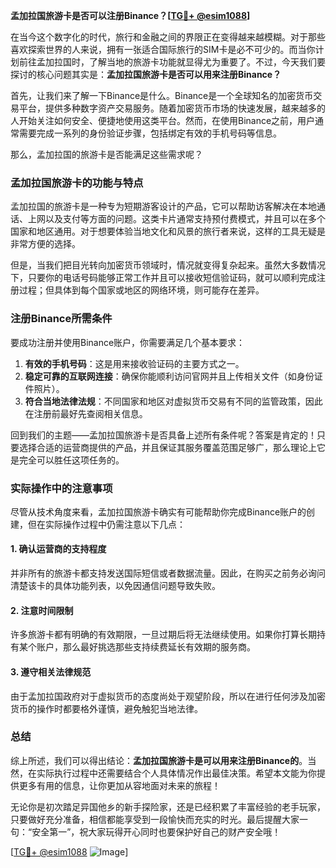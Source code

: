 **孟加拉国旅游卡是否可以注册Binance？[[TG💪+ @esim1088](https://t.me/s/esim1088)]**

在当今这个数字化的时代，旅行和金融之间的界限正在变得越来越模糊。对于那些喜欢探索世界的人来说，拥有一张适合国际旅行的SIM卡是必不可少的。而当你计划前往孟加拉国时，了解当地的旅游卡功能就显得尤为重要了。不过，今天我们要探讨的核心问题其实是：**孟加拉国旅游卡是否可以用来注册Binance？**

首先，让我们来了解一下Binance是什么。Binance是一个全球知名的加密货币交易平台，提供多种数字资产交易服务。随着加密货币市场的快速发展，越来越多的人开始关注如何安全、便捷地使用这类平台。然而，在使用Binance之前，用户通常需要完成一系列的身份验证步骤，包括绑定有效的手机号码等信息。

那么，孟加拉国的旅游卡是否能满足这些需求呢？

### 孟加拉国旅游卡的功能与特点

孟加拉国的旅游卡是一种专为短期游客设计的产品，它可以帮助访客解决在本地通话、上网以及支付等方面的问题。这类卡片通常支持预付费模式，并且可以在多个国家和地区通用。对于想要体验当地文化和风景的旅行者来说，这样的工具无疑是非常方便的选择。

但是，当我们把目光转向加密货币领域时，情况就变得复杂起来。虽然大多数情况下，只要你的电话号码能够正常工作并且可以接收短信验证码，就可以顺利完成注册过程；但具体到每个国家或地区的网络环境，则可能存在差异。

### 注册Binance所需条件

要成功注册并使用Binance账户，你需要满足几个基本要求：
1. **有效的手机号码**：这是用来接收验证码的主要方式之一。
2. **稳定可靠的互联网连接**：确保你能顺利访问官网并且上传相关文件（如身份证件照片）。
3. **符合当地法律法规**：不同国家和地区对虚拟货币交易有不同的监管政策，因此在注册前最好先查阅相关信息。

回到我们的主题——孟加拉国旅游卡是否具备上述所有条件呢？答案是肯定的！只要选择合适的运营商提供的产品，并且保证其服务覆盖范围足够广，那么理论上它是完全可以胜任这项任务的。

### 实际操作中的注意事项

尽管从技术角度来看，孟加拉国旅游卡确实有可能帮助你完成Binance账户的创建，但在实际操作过程中仍需注意以下几点：

#### 1. 确认运营商的支持程度
并非所有的旅游卡都支持发送国际短信或者数据流量。因此，在购买之前务必询问清楚该卡的具体功能列表，以免因通信问题导致失败。

#### 2. 注意时间限制
许多旅游卡都有明确的有效期限，一旦过期后将无法继续使用。如果你打算长期持有某个账户，那么最好挑选那些支持续费延长有效期的服务商。

#### 3. 遵守相关法律规范
由于孟加拉国政府对于虚拟货币的态度尚处于观望阶段，所以在进行任何涉及加密货币的操作时都要格外谨慎，避免触犯当地法律。

### 总结

综上所述，我们可以得出结论：**孟加拉国旅游卡是可以用来注册Binance的**。当然，在实际执行过程中还需要结合个人具体情况作出最佳决策。希望本文能为你提供更多有用的信息，让你更加从容地面对未来的旅程！

无论你是初次踏足异国他乡的新手探险家，还是已经积累了丰富经验的老手玩家，只要做好充分准备，相信都能享受到一段愉快而充实的时光。最后提醒大家一句：“安全第一”，祝大家玩得开心同时也要保护好自己的财产安全哦！

[[TG💪+ @esim1088](https://t.me/s/esim1088) ![Image](https://i.postimg.cc/4NQfJmqS/Snipaste-2025-05-13-00-14-12.png)]